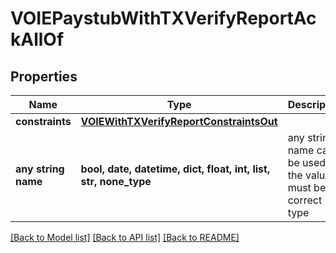 # VOIEPaystubWithTXVerifyReportAckAllOf


## Properties
Name | Type | Description | Notes
------------ | ------------- | ------------- | -------------
**constraints** | [**VOIEWithTXVerifyReportConstraintsOut**](VOIEWithTXVerifyReportConstraintsOut.md) |  | [optional] 
**any string name** | **bool, date, datetime, dict, float, int, list, str, none_type** | any string name can be used but the value must be the correct type | [optional]

[[Back to Model list]](../README.md#documentation-for-models) [[Back to API list]](../README.md#documentation-for-api-endpoints) [[Back to README]](../README.md)


